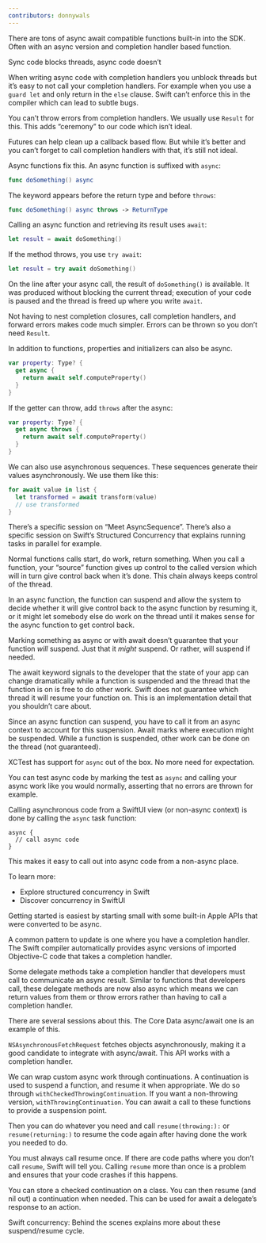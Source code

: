 ```yaml
---
contributors: donnywals
---
```


There are tons of async await compatible functions built-in into the SDK. Often with an async version and completion handler based function.

Sync code blocks threads, async code doesn’t

When writing async code with completion handlers you unblock threads but it’s easy to not call your completion handlers. For example when you use a `guard let` and only return in the `else` clause. Swift can’t enforce this in the compiler which can lead to subtle bugs.

You can’t throw errors from completion handlers. We usually use `Result`  for this. This adds “ceremony” to our code which isn’t ideal.

Futures can help clean up a callback based flow. But while it’s better and you can’t forget to call completion handlers with that, it’s still not ideal.

Async functions fix this. An async function is suffixed with `async`:

```swift
func doSomething() async
```

The keyword appears before the return type and before `throws`:

```swift
func doSomething() async throws -> ReturnType
```

Calling an async function and retrieving its result uses `await`:

```swift
let result = await doSomething()
```

If the method throws, you use `try await`:

```swift
let result = try await doSomething()
```

On the line after your async call, the result of `doSomething()` is available. It was produced without blocking the current thread; execution of your code is paused and the thread is freed up where you write `await`.

Not having to nest completion closures, call completion handlers, and forward errors makes code much simpler. Errors can be thrown so you don’t need `Result`.

In addition to functions, properties and initializers can also be async.

```swift
var property: Type? {
  get async {
    return await self.computeProperty()
  }
}
```

If the getter can throw, add `throws` after the async:

```swift
var property: Type? {
  get async throws {
    return await self.computeProperty()
  }
}
```

We can also use asynchronous sequences. These sequences generate their values asynchronously. We use them like this:

```swift
for await value in list {
  let transformed = await transform(value)
  // use transformed
}
```

There’s a specific session on “Meet AsyncSequence”. There’s also a specific session on Swift’s Structured Concurrency that explains running tasks in parallel for example.

Normal functions calls start, do work, return something. When you call a function, your “source” function gives up control to the called version which will in turn give control back when it’s done. This chain always keeps control of the thread.

In an async function, the function can suspend and allow the system to decide whether it will give control back to the async function by resuming it, or it might let somebody else do work on the thread until it makes sense for the async function to get control back.

Marking something as async or with await doesn’t guarantee that your function _will_ suspend. Just that it _might_ suspend. Or rather, will suspend if needed.

The await keyword signals to the developer that the state of your app can change dramatically while a function is suspended and the thread that the function is on is free to do other work. Swift does not guarantee which thread it will resume your function on. This is an implementation detail that you shouldn’t care about.

Since an async function can suspend, you have to call it from an async context to account for this suspension. Await marks where execution might be suspended. While a function is suspended, other work can be done on the thread (not guaranteed).

XCTest has support for `async` out of the box. No more need for expectation.

You can test async code by marking the test as `async` and calling your async work like you would normally, asserting that no errors are thrown for example.

Calling asynchronous code from a SwiftUI view (or non-async context) is done by calling the `async` task function:

```
async {
  // call async code
}
```

This makes it easy to call out into async code from a non-async place.

To learn more:

* Explore structured concurrency in Swift
* Discover concurrency in SwiftUI

Getting started is easiest by starting small with some built-in Apple APIs that were converted to be async.

A common pattern to update is one where you have a completion handler. The Swift compiler automatically provides  async versions of imported Objective-C code that takes a completion handler.

Some delegate methods take a completion handler that developers must call to communicate an async result. Similar to functions that developers call, these delegate methods are now also async which means we can return values from them or throw errors rather than having to call a completion handler.

There are several sessions about this. The Core Data async/await one is an example of this.

`NSAsynchronousFetchRequest` fetches objects asynchronously, making it a good candidate to integrate with async/await. This API works with a completion handler.

We can wrap custom async work through continuations. A continuation is used to suspend a function, and resume it when appropriate. We do so through `withCheckedThrowingContinuation`. If you want a non-throwing version, `withThrowingContinuation`. You can await a call to these functions to provide a suspension point.

Then you can do whatever you need and call `resume(throwing:):` or `resume(returning:)` to resume the code again after having done the work you needed to do. 

You must always call resume once.  If there are code paths where you don’t call `resume`, Swift will tell you. Calling `resume` more than once is a problem and ensures that your code crashes if this happens.

You can store a checked continuation on a class. You can then resume (and nil out) a continuation when needed. This can be used for await a delegate’s response to an action.

Swift concurrency: Behind the scenes explains more about these suspend/resume cycle.
